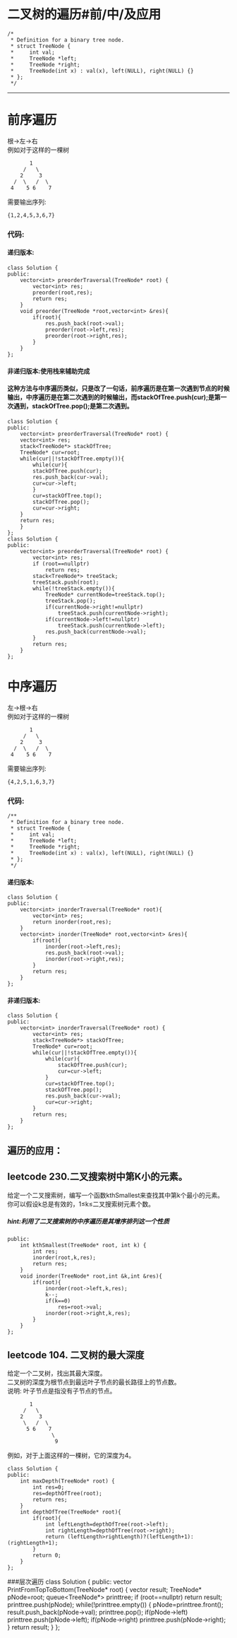 二叉树的遍历#前/中/及应用
=============
	/*
	 * Definition for a binary tree node.
	 * struct TreeNode {
	 *     int val;
	 *     TreeNode *left;
	 *     TreeNode *right;
	 *     TreeNode(int x) : val(x), left(NULL), right(NULL) {}
	 * };
	 */
*************

# 前序遍历  
根->左->右  
例如对于这样的一棵树  

           1
         /   \
        2     3
      /  \   /  \
     4    5 6    7
需要输出序列:
	
	{1,2,4,5,3,6,7}
### 代码:  
#### 递归版本: 
   
	class Solution {
	public:
	    vector<int> preorderTraversal(TreeNode* root) {
	        vector<int> res;
	        preorder(root,res);
	        return res;
	    }
	    void preorder(TreeNode *root,vector<int> &res){
	        if(root){
	            res.push_back(root->val);
	            preorder(root->left,res);
	            preorder(root->right,res);
	        }
	    }
	};
#### 非递归版本:使用栈来辅助完成
#### 这种方法与中序遍历类似，只是改了一句话，前序遍历是在第一次遇到节点的时候输出，中序遍历是在第二次遇到的时候输出，而stackOfTree.push(cur);是第一次遇到，stackOfTree.pop();是第二次遇到。

	class Solution {
	public:
	    vector<int> preorderTraversal(TreeNode* root) {
		vector<int> res;
		stack<TreeNode*> stackOfTree;
		TreeNode* cur=root;
		while(cur||!stackOfTree.empty()){
		    while(cur){
			stackOfTree.push(cur);
			res.push_back(cur->val);
			cur=cur->left;
		    }
		    cur=stackOfTree.top();
		    stackOfTree.pop();
		    cur=cur->right;
		}
		return res;
	    }
	};
	class Solution {
	public:
	    vector<int> preorderTraversal(TreeNode* root) {
	        vector<int> res;
	        if (root==nullptr)
	            return res;
	        stack<TreeNode*> treeStack;
	        treeStack.push(root);
	        while(!treeStack.empty()){
	            TreeNode* currentNode=treeStack.top();
	            treeStack.pop();
	            if(currentNode->right!=nullptr)
	                treeStack.push(currentNode->right);
	            if(currentNode->left!=nullptr)
	                treeStack.push(currentNode->left);
	            res.push_back(currentNode->val);
	        }
	        return res;
	    }
	};
# 中序遍历  
左->根->右  
例如对于这样的一棵树  

           1
         /   \
        2     3
      /  \   /  \
     4    5 6    7
需要输出序列:
	
	{4,2,5,1,6,3,7}
### 代码:    
	/**
	 * Definition for a binary tree node.
	 * struct TreeNode {
	 *     int val;
	 *     TreeNode *left;
	 *     TreeNode *right;
	 *     TreeNode(int x) : val(x), left(NULL), right(NULL) {}
	 * };
	 */
#### 递归版本: 

	class Solution {
	public:
	    vector<int> inorderTraversal(TreeNode* root){
	        vector<int> res;
	        return inorder(root,res);
	    }
	    vector<int> inorder(TreeNode* root,vector<int> &res){
	        if(root){
	            inorder(root->left,res);
	            res.push_back(root->val);
	            inorder(root->right,res);
	        }
	        return res;
	    }
	};
#### 非递归版本: 

	class Solution {
	public:
	    vector<int> inorderTraversal(TreeNode* root) {
	        vector<int> res;
	        stack<TreeNode*> stackOfTree;
	        TreeNode* cur=root;
	        while(cur||!stackOfTree.empty()){
	            while(cur){
	                stackOfTree.push(cur);
	                cur=cur->left;
	            }
	            cur=stackOfTree.top();
	            stackOfTree.pop();
	            res.push_back(cur->val);
	            cur=cur->right;
	        }
	        return res;
	    }
	};
## 遍历的应用：
## leetcode 230.二叉搜索树中第K小的元素。  
给定一个二叉搜索树，编写一个函数kthSmallest来查找其中第k个最小的元素。  
你可以假设k总是有效的，1≤k≤二叉搜索树元素个数。  
##### hint:利用了二叉搜索树的中序遍历是其增序排列这一个性质  

	public:
	    int kthSmallest(TreeNode* root, int k) {
	        int res;
	        inorder(root,k,res);
	        return res;
	    }
	    void inorder(TreeNode* root,int &k,int &res){
	        if(root){
	            inorder(root->left,k,res);
	            k--;
	            if(k==0)
	                res=root->val;
	            inorder(root->right,k,res);
	        }
	    }
	};
## leetcode 104. 二叉树的最大深度
给定一个二叉树，找出其最大深度。  
二叉树的深度为根节点到最远叶子节点的最长路径上的节点数。  
说明: 叶子节点是指没有子节点的节点。

           1
         /   \
        2     3
         \   /  \
          5 6    7
                  \
                   9
例如，对于上面这样的一棵树，它的深度为4。

	class Solution {
	public:
	    int maxDepth(TreeNode* root) {
	        int res=0;
	        res=depthOfTree(root);
	        return res;
	    }
	    int depthOfTree(TreeNode* root){
	        if(root){
	            int leftLength=depthOfTree(root->left);
	            int rightLength=depthOfTree(root->right);
	            return (leftLength>rightLength)?(leftLength+1):(rightLength+1);
	        }
	        return 0;
	    }
	};
###层次遍历
	class Solution {
	public:
	    vector<int> PrintFromTopToBottom(TreeNode* root) {
		vector<int> result;
		TreeNode* pNode=root;
		queue<TreeNode*> printtree;
		if (root==nullptr)
		    return result;
		printtree.push(pNode);
		while(!printtree.empty())
		{
		    pNode=printtree.front();
		    result.push_back(pNode->val);
		    printtree.pop();
		    if(pNode->left)
			printtree.push(pNode->left);
		    if(pNode->right)
			printtree.push(pNode->right);
		}
		return result;
	    }
	};

